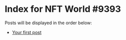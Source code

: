 # Index for NFT World #9393
Posts will be displayed in the order below:

- [Your first post](./001-first.md)


